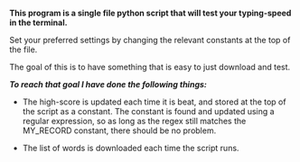 **This program is a single file python script that will test your typing-speed in the terminal.**

Set your preferred settings by changing the relevant constants at the top of the file.

The goal of this is to have something that is easy to just download and test.


***To reach that goal I have done the following things:***


- The high-score is updated each time it is beat, and stored at the top of the script as a constant.
The constant is found and updated using a regular expression, so as long as the regex still matches the MY_RECORD constant, there should be no problem.


- The list of words is downloaded each time the script runs.

